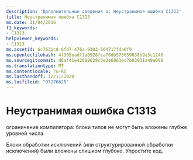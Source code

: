 ```yaml
---
description: 'Дополнительные сведения о: Неустранимая ошибка C1313'
title: Неустранимая ошибка C1313
ms.date: 11/04/2016
f1_keywords:
- C1313
helpviewer_keywords:
- C1313
ms.assetid: 6c7631c8-6fd7-476a-9303-564717fda0f9
ms.openlocfilehash: 4f305eadf1a0928fca70db573659638b9a3c1240
ms.sourcegitcommit: d6af41e42699628c3e2e6063ec7b03931a49a098
ms.translationtype: MT
ms.contentlocale: ru-RU
ms.lasthandoff: 12/11/2020
ms.locfileid: "97276625"
---
```

# <a name="fatal-error-c1313"></a>Неустранимая ошибка C1313

ограничение компилятора: блоки типов не могут быть вложены глубже уровней числа

Блоки обработки исключений (или структурированной обработки исключений) были вложены слишком глубоко.  Упростите код.
